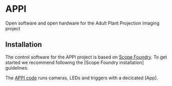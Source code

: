 # APPI
Open software and open hardware for the Adult Plant Projection Imaging project

## Installation
The control software for the APPI project is based on [Scope Foundry]. 
To get started we recommend following the [Scope Foundry installation] guidelines.

The [APPI code] runs cameras, LEDs and triggers with a decicated [App].  





[Scope Foundry]: https://scopefoundry.org/
[Scope Foundry_installation]: https://scopefoundry.org/docs/1_getting-started/
[file an issue]: https://github.com/andreabassi78/napari-sim-processor/issues
[Appi code]:
[App]:
